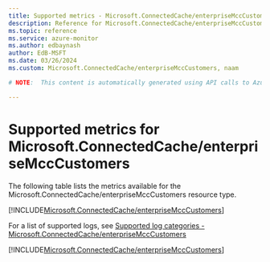 ```yaml
---
title: Supported metrics - Microsoft.ConnectedCache/enterpriseMccCustomers
description: Reference for Microsoft.ConnectedCache/enterpriseMccCustomers metrics in Azure Monitor.
ms.topic: reference
ms.service: azure-monitor
ms.author: edbaynash
author: EdB-MSFT
ms.date: 03/26/2024
ms.custom: Microsoft.ConnectedCache/enterpriseMccCustomers, naam

# NOTE:  This content is automatically generated using API calls to Azure. Any edits made on these files will be overwritten in the next run of the script. 

---
```


  
# Supported metrics for Microsoft.ConnectedCache/enterpriseMccCustomers
  
The following table lists the metrics available for the Microsoft.ConnectedCache/enterpriseMccCustomers resource type.  
  
  
[!INCLUDE[Microsoft.ConnectedCache/enterpriseMccCustomers](./includes/metrics-headings-include.md)]  
  
  
  
For a list of supported logs, see [Supported log categories - Microsoft.ConnectedCache/enterpriseMccCustomers](../supported-logs/microsoft-connectedcache-enterprisemcccustomers-logs.md)  
  
 

[!INCLUDE[Microsoft.ConnectedCache/enterpriseMccCustomers](./includes/microsoft-connectedcache-enterprisemcccustomers-metrics-include.md)]
